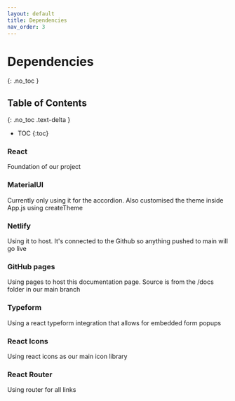 ```yaml
---
layout: default
title: Dependencies
nav_order: 3
---
```


# Dependencies

{: .no_toc }

## Table of Contents

{: .no_toc .text-delta }

- TOC
  {:toc}

### React

Foundation of our project

### MaterialUI

Currently only using it for the accordion. Also customised the theme inside App.js using createTheme

### Netlify

Using it to host. It's connected to the Github so anything pushed to main will go live

### GitHub pages

Using pages to host this documentation page. Source is from the /docs folder in our main branch

### Typeform

Using a react typeform integration that allows for embedded form popups

### React Icons

Using react icons as our main icon library

### React Router

Using router for all links
